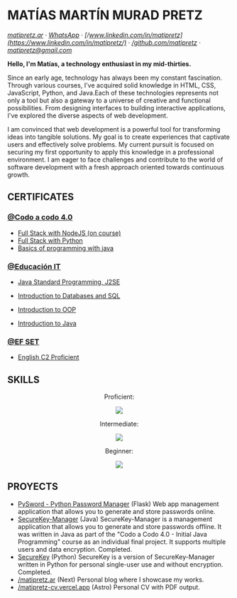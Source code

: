 # MATÍAS MARTÍN MURAD PRETZ  

_[matipretz.ar](https://matipretz.ar/) · [WhatsApp](https://tinyurl.com/acces1) · [/www.linkedin.com/in/matipretz](https://www.linkedin.com/in/matipretz/) · [/github.com/matipretz](https://github.com/matipretz) · [matipretz@gmail.com](mailto:matipretz@gmail.com?subject=[CV])_  


**Hello, I'm Matías, a technology enthusiast in my mid-thirties.**

Since an early age, technology has always been my constant fascination. Through various courses, I've acquired solid knowledge in HTML, CSS, JavaScript, Python, and Java.Each of these technologies represents not only a tool but also a gateway to a universe of creative and functional possibilities. From designing interfaces to building interactive applications, I've explored the diverse aspects of web development.

I am convinced that web development is a powerful tool for transforming ideas into tangible solutions. My goal is to create experiences that captivate users and effectively solve problems. My current pursuit is focused on securing my first opportunity to apply this knowledge in a professional environment. I am eager to face challenges and contribute to the world of software development with a fresh approach oriented towards continuous growth.

## CERTIFICATES

### [@Codo a codo 4.0](https://agenciadeaprendizaje.bue.edu.ar/codo-a-codo/)

- [Full Stack with NodeJS (on course)]()
- [Full Stack with Python](https://drive.google.com/file/d/16YkxBkqEgYPfzsfe8p8_x2EURlHL-ItJ/view)
- [Basics of programming with java](https://drive.google.com/file/d/1NRTS0h5E0a1epArzntPvWQ2vxd34Y-Yu)

### [@Educación IT](https://www.educacionit.com/)

-  [Java Standard Programming, J2SE](https://www.educacionit.com/perfil/matias-martin-murad-pretz-225217/certificado/25229)

- [Introduction to Databases and SQL](https://www.educacionit.com/perfil/matias-martin-murad-pretz-225217/certificado/27282)

- [Introduction to OOP](https://www.educacionit.com/perfil/matias-martin-murad-pretz-225217/certificado/25209)

- [Introduction to Java](https://www.educacionit.com/perfil/matias-martin-murad-pretz-225217/certificado/26726)

### [@EF SET](https://www.efset.org/)

- [English C2 Proficient](https://www.efset.org/cert/oiXghv)


## SKILLS
  <p align="center">Proficient:</p>
  

  <p align="center">
    <a href="https://skillicons.dev">
      <img src="https://skillicons.dev/icons?i=vscode,github,html,css,bootstrap,md" />
    </a>
  </p>
<p align="center"> Intermediate:</p>
  <p align="center">
    <a href="https://skillicons.dev">
      <img src="https://skillicons.dev/icons?i=mongodb,express,react,nodejs,tailwind,java,py,flask,mysql" />
    </a>
  </p>
<p align="center">Beginner:</p>
<p align="center">
    <a href="https://skillicons.dev">
      <img src="https://skillicons.dev/icons?i=ts,nextjs,vercel,astro" />
    </a>
  </p>

## PROYECTS

- [PySword - Python Password Manager](https://pysword.pythonanywhere.com/) (Flask)
    Web app management application that allows you to generate and store passwords online.
- [SecureKey-Manager](http://github.com/matipretz/SecureKey-Manager) (Java)
    SecureKey-Manager is a management application that allows you to generate and store passwords offline. It was written in Java as part of the "Codo a Codo 4.0 - Initial Java Programming" course as an individual final project. It supports multiple users and data encryption. Completed.
- [SecureKey](http://github.com/matipretz/SecureKey) (Python)
    SecureKey is a version of SecureKey-Manager written in Python for personal single-user use and without encryption. Completed.
- [/matipretz.ar](http://matipretz.ar) (Next)
    Personal blog where I showcase my works.
- [/matipretz-cv.vercel.app](https://matipretz-cv.vercel.app/) (Astro)
    Personal CV with PDF output.


